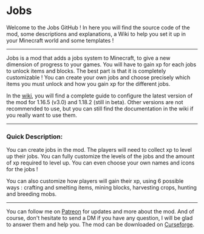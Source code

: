 # Jobs
Welcome to the Jobs GitHub ! In here you will find the source code of the mod, some descriptions and explanations, a Wiki to help you set it up in your Minecraft world and some templates !
***
Jobs is a mod that adds a jobs system to Minecraft, to give a new dimension of progress to your games. You will have to gain xp for each jobs to unlock items and blocks. The best part is that it is completely customizable ! You can create your own jobs and choose precisely which items you must unlock and how you gain xp for the different jobs.

In the [wiki](https://github.com/PolarFox27/JobsMod/wiki), you will find a complete guide to configure the latest version of the mod for 1.16.5 (v3.0) and 1.18.2 (still in beta). Other versions are not recommended to use, but you can still find the documentation in the wiki if you really want to use them.
***
### Quick Description:
You can create jobs in the mod. The players will need to collect xp to level up their jobs. You can fully customize the levels of the jobs and the amount of xp required to level up. You can even choose your own names and icons for the jobs !

You can also customize how players will gain their xp, using 6 possible ways : crafting and smelting items, mining blocks, harvesting crops, hunting and breeding mobs.
***
You can follow me on [Patreon](https://patreon.com/user?u=60125437) for updates and more about the mod. And of course, don't hesitate to send a DM if you have any question, I will be glad to answer them and help you. The mod can be downloaded on [Curseforge](https://www.curseforge.com/minecraft/mc-mods/jobs).
